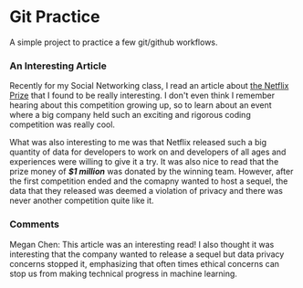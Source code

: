 # Git Practice

A simple project to practice a few git/github workflows.

### An Interesting Article

Recently for my Social Networking class, I read an article about [the Netflix Prize](https://www.thrillist.com/entertainment/nation/the-netflix-prize) that I found to be really interesting. I don't even think I remember hearing about this competition growing up, so to learn about an event where a big company held such an exciting and rigorous coding competition was really cool. 

What was also interesting to me was that Netflix released such a big quantity of data for developers to work on and developers of all ages and experiences were willing to give it a try. It was also nice to read that the prize money of ***$1 million*** was donated by the winning team. However, after the first competition ended and the comapny wanted to host a sequel, the data that they released was deemed a violation of privacy and there was never another competition quite like it. 

### Comments

Megan Chen: This article was an interesting read! I also thought it was interesting that the company wanted to release a sequel but data privacy concerns stopped it, emphasizing that often times ethical concerns can stop us from making technical progress in machine learning. 
